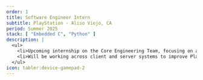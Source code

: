 ```yaml
---
order: 1
title: Software Engineer Intern
subtitle: PlayStation - Aliso Viejo, CA
period: Summer 2025
stack: [ "Embedded C", "Python" ]
description: |
  <ul>
    <li>Upcoming internship on the Core Engineering Team, focusing on advanced streaming systems for high-performance, low-latency game experiences.</li>
    <li>Will be working across client and server systems to improve PlayStation's next-gen cloud gaming platform.</li>
  </ul>
icon: tabler:device-gamepad-2
---
```

